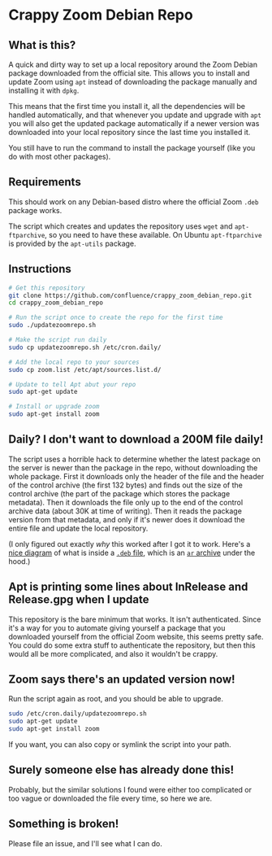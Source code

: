 # Crappy Zoom Debian Repo

## What is this?

A quick and dirty way to set up a local repository around the Zoom Debian package downloaded from the official site. This allows you to install and update Zoom using `apt` instead of downloading the package manually and installing it with `dpkg`.

This means that the first time you install it, all the dependencies will be handled automatically, and that whenever you update and upgrade with `apt` you will also get the updated package automatically if a newer version was downloaded into your local repository since the last time you installed it.

You still have to run the command to install the package yourself (like you do with most other packages).

## Requirements

This should work on any Debian-based distro where the official Zoom `.deb` package works.

The script which creates and updates the repository uses `wget` and `apt-ftparchive`, so you need to have these available. On Ubuntu `apt-ftparchive` is provided by the `apt-utils` package.

## Instructions

```bash
# Get this repository
git clone https://github.com/confluence/crappy_zoom_debian_repo.git
cd crappy_zoom_debian_repo

# Run the script once to create the repo for the first time
sudo ./updatezoomrepo.sh

# Make the script run daily
sudo cp updatezoomrepo.sh /etc/cron.daily/

# Add the local repo to your sources
sudo cp zoom.list /etc/apt/sources.list.d/

# Update to tell Apt abut your repo
sudo apt-get update

# Install or upgrade zoom
sudo apt-get install zoom
```

## Daily? I don't want to download a 200M file daily!

The script uses a horrible hack to determine whether the latest package on the server is newer than the package in the repo, without downloading the whole package. First it downloads only the header of the file and the header of the control archive (the first 132 bytes) and finds out the size of the control archive (the part of the package which stores the package metadata). Then it downloads the file only up to the end of the control archive data (about 30K at time of writing). Then it reads the package version from that metadata, and only if it's newer does it download the entire file and update the local repository.

(I only figured out exactly *why* this worked after I got it to work. Here's a [nice diagram](https://en.wikipedia.org/wiki/File:Deb_File_Structure.svg) of what is inside a [`.deb` file](https://en.wikipedia.org/wiki/Deb_%28file_format%29), which is an [`ar` archive](https://en.wikipedia.org/wiki/Ar_%28Unix%29) under the hood.)

## Apt is printing some lines about InRelease and Release.gpg when I update

This repository is the bare minimum that works. It isn't authenticated. Since it's a way for you to automate giving yourself a package that you downloaded yourself from the official Zoom website, this seems pretty safe. You could do some extra stuff to authenticate the repository, but then this would all be more complicated, and also it wouldn't be crappy.

## Zoom says there's an updated version now!

Run the script again as root, and you should be able to upgrade.

```bash
sudo /etc/cron.daily/updatezoomrepo.sh
sudo apt-get update
sudo apt-get install zoom
```

If you want, you can also copy or symlink the script into your path.

## Surely someone else has already done this!

Probably, but the similar solutions I found were either too complicated or too vague or downloaded the file every time, so here we are.

## Something is broken!

Please file an issue, and I'll see what I can do.
